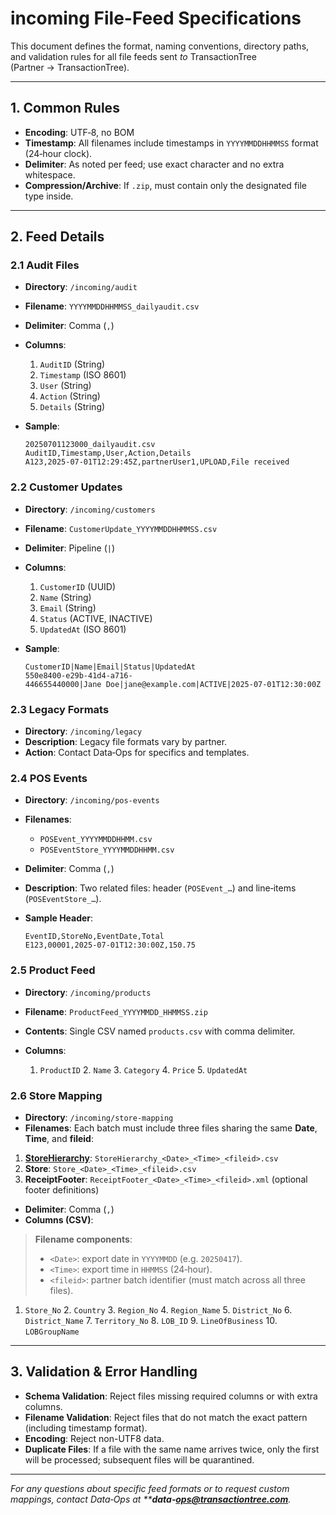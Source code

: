 # incoming File-Feed Specifications

This document defines the format, naming conventions, directory paths, and validation rules for all file feeds sent *to* TransactionTree (Partner → TransactionTree).

---

## 1. Common Rules

* **Encoding**: UTF‑8, no BOM
* **Timestamp**: All filenames include timestamps in `YYYYMMDDHHMMSS` format (24‑hour clock).
* **Delimiter**: As noted per feed; use exact character and no extra whitespace.
* **Compression/Archive**: If `.zip`, must contain only the designated file type inside.

---

## 2. Feed Details

### 2.1 Audit Files

* **Directory**: `/incoming/audit`
* **Filename**: `YYYYMMDDHHMMSS_dailyaudit.csv`
* **Delimiter**: Comma (`,`)
* **Columns**:

  1. `AuditID` (String)
  2. `Timestamp` (ISO 8601)
  3. `User` (String)
  4. `Action` (String)
  5. `Details` (String)
* **Sample**:

  ```csv
  20250701123000_dailyaudit.csv
  AuditID,Timestamp,User,Action,Details
  A123,2025-07-01T12:29:45Z,partnerUser1,UPLOAD,File received
  ```

### 2.2 Customer Updates

* **Directory**: `/incoming/customers`
* **Filename**: `CustomerUpdate_YYYYMMDDHHMMSS.csv`
* **Delimiter**: Pipeline (`|`)
* **Columns**:

  1. `CustomerID` (UUID)
  2. `Name` (String)
  3. `Email` (String)
  4. `Status` (ACTIVE, INACTIVE)
  5. `UpdatedAt` (ISO 8601)
* **Sample**:

  ```csv
  CustomerID|Name|Email|Status|UpdatedAt
  550e8400-e29b-41d4-a716-446655440000|Jane Doe|jane@example.com|ACTIVE|2025-07-01T12:30:00Z
  ```

### 2.3 Legacy Formats

* **Directory**: `/incoming/legacy`
* **Description**: Legacy file formats vary by partner.
* **Action**: Contact Data‑Ops for specifics and templates.

### 2.4 POS Events

* **Directory**: `/incoming/pos-events`
* **Filenames**:

  * `POSEvent_YYYYMMDDHHMM.csv`
  * `POSEventStore_YYYYMMDDHHMM.csv`
* **Delimiter**: Comma (`,`)
* **Description**: Two related files: header (`POSEvent_…`) and line‑items (`POSEventStore_…`).
* **Sample Header**:

  ```csv
  EventID,StoreNo,EventDate,Total
  E123,00001,2025-07-01T12:30:00Z,150.75
  ```

### 2.5 Product Feed

* **Directory**: `/incoming/products`
* **Filename**: `ProductFeed_YYYYMMDD_HHMMSS.zip`
* **Contents**: Single CSV named `products.csv` with comma delimiter.
* **Columns**:

  1. `ProductID` 2. `Name` 3. `Category` 4. `Price` 5. `UpdatedAt`

### 2.6 Store Mapping

* **Directory**: `/incoming/store-mapping`
* **Filenames**:
Each batch must include three files sharing the same **Date**, **Time**, and **fileid**:

1. [**StoreHierarchy**](incoming/store-mapping/StoreHierarchy.md): `StoreHierarchy_<Date>_<Time>_<fileid>.csv`
2. **Store**:            `Store_<Date>_<Time>_<fileid>.csv`
3. **ReceiptFooter**:    `ReceiptFooter_<Date>_<Time>_<fileid>.xml` (optional footer definitions)


* **Delimiter**: Comma (`,`)
* **Columns (CSV)**:

> **Filename components**:
>
> * `<Date>`: export date in `YYYYMMDD` (e.g. `20250417`).
> * `<Time>`: export time in `HHMMSS` (24‑hour).
> * `<fileid>`: partner batch identifier (must match across all three files).

  1. `Store_No` 2. `Country` 3. `Region_No` 4. `Region_Name` 5. `District_No` 6. `District_Name` 7. `Territory_No` 8. `LOB_ID` 9. `LineOfBusiness` 10. `LOBGroupName`

---

## 3. Validation & Error Handling

* **Schema Validation**: Reject files missing required columns or with extra columns.
* **Filename Validation**: Reject files that do not match the exact pattern (including timestamp format).
* **Encoding**: Reject non-UTF8 data.
* **Duplicate Files**: If a file with the same name arrives twice, only the first will be processed; subsequent files will be quarantined.

---

*For any questions about specific feed formats or to request custom mappings, contact Data‑Ops at \*\***data‑***[***ops@transactiontree.com***](mailto:ops@transactiontree.com)*.*
